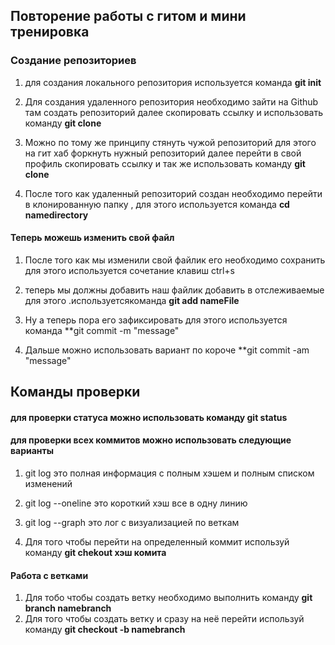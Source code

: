 ## Повторение работы с гитом и мини тренировка

### Создание репозиториев

1. для создания локального репозитория используется команда **git init**

2. Для создания удаленного репозитория необходимо зайти на Github там создать репозиторий
далее скопировать ссылку и использовать команду **git clone**

3. Можно по тому же принципу стянуть чужой репозиторий для этого на гит хаб форкнуть нужный репозиторий далее перейти в свой профиль скопировать ссылку и так же использовать команду **git clone**

4. После того как удаленный репозиторий создан необходимо перейти в клонированную папку , для этого используется команда **cd namedirectory**

#### Теперь можешь изменить свой файл

1. После того как мы изменили свой файлик его необходимо сохранить для этого используется сочетание клавиш ctrl+s 

2. теперь мы должны добавить наш файлик добавить в отслеживаемые для этого .используетсякоманда **git add nameFile** 

3. Ну а теперь пора его зафиксировать для этого используется команда **git commit -m "message"

4. Дальше можно использовать вариант по короче **git commit -am "message"

## Команды проверки
 
#### для проверки статуса можно использовать команду **git status** 

#### для проверки всех коммитов можно использовать следующие варианты

1. git log это полная информация с полным хэшем и полным списком изменений

2. git log --oneline  это короткий хэш все в одну линию

3. git log --graph это лог с визуализацией по веткам

4. Для того чтобы перейти на определенный коммит используй команду **git chekout хэш комита**

#### Работа с ветками

1. Для тобо чтобы создать ветку необходимо выполнить команду **git branch namebranch**
2. Для того чтобы создать ветку и сразу на неё перейти используй команду **git checkout -b namebranch**
